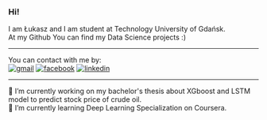 ### Hi! 
I am Łukasz and I am student at Technology University of Gdańsk. <br/>
At my Github You can find my Data Science projects :) 
______
You can contact with me by: <br/>
[![gmail](https://icons.iconarchive.com/icons/dtafalonso/android-lollipop/48/Gmail-icon.png)](mailto:czebiolko.lukasz@gmail.com?subject=[GitHub]%20Source%20Han%20Sans)
[![facebook](https://icons.iconarchive.com/icons/yootheme/social-bookmark/48/social-facebook-box-blue-icon.png)](https://www.facebook.com/l.czebiolko)
[![linkedin](https://icons.iconarchive.com/icons/limav/flat-gradient-social/48/Linkedin-icon.png)](https://www.linkedin.com/in/%C5%82ukasz-czebio%C5%82ko-937455267/)
_______
🔭 I’m currently working on my bachelor's thesis about XGboost and LSTM model to predict stock price of crude oil. <br/>
🌱 I’m currently learning Deep Learning Specialization on Coursera.
<!--
**LukaszCzeb/LukaszCzeb** is a ✨ _special_ ✨ repository because its `README.md` (this file) appears on your GitHub profile.

Here are some ideas to get you started:

- 🔭 I’m currently working on ...
- 🌱 I’m currently learning ...
- 👯 I’m looking to collaborate on ...
- 🤔 I’m looking for help with ...
- 💬 Ask me about ...
- 📫 How to reach me: ...
- 😄 Pronouns: ...
- ⚡ Fun fact: ...
-->
